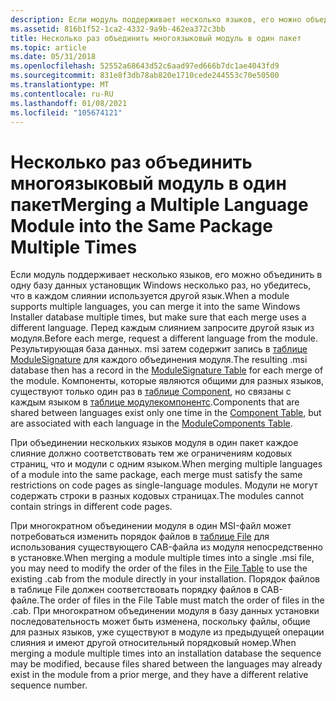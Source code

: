 ```yaml
---
description: Если модуль поддерживает несколько языков, его можно объединить в одну базу данных установщик Windows несколько раз, но убедитесь, что в каждом слиянии используется другой язык.
ms.assetid: 816b1f52-1ca2-4332-9a9b-462ea372c3bb
title: Несколько раз объединить многоязыковый модуль в один пакет
ms.topic: article
ms.date: 05/31/2018
ms.openlocfilehash: 52552a68643d52c6aad97ed666b7dc1ae4043fd9
ms.sourcegitcommit: 831e8f3db78ab820e1710cede244553c70e50500
ms.translationtype: MT
ms.contentlocale: ru-RU
ms.lasthandoff: 01/08/2021
ms.locfileid: "105674121"
---
```

# <a name="merging-a-multiple-language-module-into-the-same-package-multiple-times"></a><span data-ttu-id="8d0e2-103">Несколько раз объединить многоязыковый модуль в один пакет</span><span class="sxs-lookup"><span data-stu-id="8d0e2-103">Merging a Multiple Language Module into the Same Package Multiple Times</span></span>

<span data-ttu-id="8d0e2-104">Если модуль поддерживает несколько языков, его можно объединить в одну базу данных установщик Windows несколько раз, но убедитесь, что в каждом слиянии используется другой язык.</span><span class="sxs-lookup"><span data-stu-id="8d0e2-104">When a module supports multiple languages, you can merge it into the same Windows Installer database multiple times, but make sure that each merge uses a different language.</span></span> <span data-ttu-id="8d0e2-105">Перед каждым слиянием запросите другой язык из модуля.</span><span class="sxs-lookup"><span data-stu-id="8d0e2-105">Before each merge, request a different language from the module.</span></span> <span data-ttu-id="8d0e2-106">Результирующая база данных. msi затем содержит запись в [таблице ModuleSignature](modulesignature-table.md) для каждого объединения модуля.</span><span class="sxs-lookup"><span data-stu-id="8d0e2-106">The resulting .msi database then has a record in the [ModuleSignature Table](modulesignature-table.md) for each merge of the module.</span></span> <span data-ttu-id="8d0e2-107">Компоненты, которые являются общими для разных языков, существуют только один раз в [таблице Component](component-table.md), но связаны с каждым языком в [таблице модулекомпонентс](modulecomponents-table.md).</span><span class="sxs-lookup"><span data-stu-id="8d0e2-107">Components that are shared between languages exist only one time in the [Component Table](component-table.md), but are associated with each language in the [ModuleComponents Table](modulecomponents-table.md).</span></span>

<span data-ttu-id="8d0e2-108">При объединении нескольких языков модуля в один пакет каждое слияние должно соответствовать тем же ограничениям кодовых страниц, что и модули с одним языком.</span><span class="sxs-lookup"><span data-stu-id="8d0e2-108">When merging multiple languages of a module into the same package, each merge must satisfy the same restrictions on code pages as single-language modules.</span></span> <span data-ttu-id="8d0e2-109">Модули не могут содержать строки в разных кодовых страницах.</span><span class="sxs-lookup"><span data-stu-id="8d0e2-109">The modules cannot contain strings in different code pages.</span></span>

<span data-ttu-id="8d0e2-110">При многократном объединении модуля в один MSI-файл может потребоваться изменить порядок файлов в [таблице File](file-table.md) для использования существующего CAB-файла из модуля непосредственно в установке.</span><span class="sxs-lookup"><span data-stu-id="8d0e2-110">When merging a module multiple times into a single .msi file, you may need to modify the order of the files in the [File Table](file-table.md) to use the existing .cab from the module directly in your installation.</span></span> <span data-ttu-id="8d0e2-111">Порядок файлов в таблице File должен соответствовать порядку файлов в CAB-файле.</span><span class="sxs-lookup"><span data-stu-id="8d0e2-111">The order of files in the File Table must match the order of files in the .cab.</span></span> <span data-ttu-id="8d0e2-112">При многократном объединении модуля в базу данных установки последовательность может быть изменена, поскольку файлы, общие для разных языков, уже существуют в модуле из предыдущей операции слияния и имеют другой относительный порядковый номер.</span><span class="sxs-lookup"><span data-stu-id="8d0e2-112">When merging a module multiple times into an installation database the sequence may be modified, because files shared between the languages may already exist in the module from a prior merge, and they have a different relative sequence number.</span></span>

 

 



